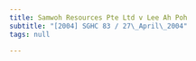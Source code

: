 ```yaml
---
title: Samwoh Resources Pte Ltd v Lee Ah Poh
subtitle: "[2004] SGHC 83 / 27\_April\_2004"
tags: null

---
```


